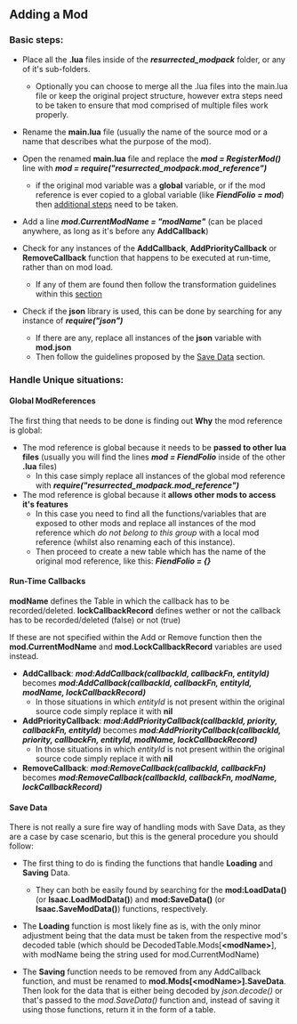 ## Adding a Mod
### Basic steps:

- Place all the **.lua** files inside of the ***resurrected_modpack*** folder, or any of it's sub-folders.

    - Optionally you can choose to merge all the .lua files into the main.lua file or keep the original project structure, however extra steps need to be taken to ensure that mod comprised of multiple files work properly.

- Rename the **main.lua** file (usually the name of the source mod or a name that describes what the purpose of the mod).

- Open the renamed **main.lua** file and replace the ***mod = RegisterMod()*** line with ***mod = require("resurrected_modpack.mod_reference")***

    - if the original mod variable was a **global** variable, or if the mod reference is ever copied to a global variable (like ***FiendFolio = mod***) then [additional steps](#global_mod_reference) need to be taken.

- Add a line ***mod.CurrentModName = "modName"*** (can be placed anywhere, as long as it's before any **AddCallback**)

- Check for any instances of the **AddCallback**, **AddPriorityCallback** or **RemoveCallback** function that happens to be executed at run-time, rather than on mod load.
    - If any of them are found then follow the transformation guidelines within this [section](#runtime_callbacks)

- Check if the **json** library is used, this can be done by searching for any instance of ***require("json")***
    - If there are any, replace all instances of the **json** variable with **mod.json**
    - Then follow the guidelines proposed by the [Save Data](#save_data) section.

### Handle Unique situations:

#### Global ModReferences <a id="global_mod_reference"></a>

The first thing that needs to be done is finding out **Why** the mod reference is global:

- The mod reference is global because it needs to be **passed to other lua files** (usually you will find the lines ***mod = FiendFolio*** inside of the other **.lua** files)
    - In this case simply replace all instances of the global mod reference with ***require("resurrected_modpack.mod_reference")***
- The mod reference is global because it **allows other mods to access it's features**
    - In this case you need to find all the functions/variables that are exposed to other mods and replace all instances of the mod reference which *do not belong to this group* with a local mod reference (whilst also renaming each of this instance).
    - Then proceed to create a new table which has the name of the original mod reference, like this: ***FiendFolio = {}***

#### Run-Time Callbacks <a id="runtime_callbacks"></a>

**modName** defines the Table in which the callback has to be recorded/deleted.
**lockCallbackRecord** defines wether or not the callback has to be recorded/deleted (false) or not (true)

If these are not specified within the Add or Remove function then the **mod.CurrentModName** and **mod.LockCallbackRecord** variables are used instead.

- **AddCallback**: ***mod:AddCallback(callbackId, callbackFn, entityId)*** becomes ***mod:AddCallback(callbackId, callbackFn, entityId, modName, lockCallbackRecord)***
    - In those situations in which *entityId* is not present within the original source code simply replace it with **nil**
- **AddPriorityCallback**: ***mod:AddPriorityCallback(callbackId, priority, callbackFn, entityId)*** becomes ***mod:AddPriorityCallback(callbackId, priority, callbackFn, entityId, modName, lockCallbackRecord)***
    - In those situations in which *entityId* is not present within the original source code simply replace it with **nil**
- **RemoveCallback**: ***mod:RemoveCallback(callbackId, callbackFn)*** becomes ***mod:RemoveCallback(callbackId, callbackFn, modName, lockCallbackRecord)***

#### Save Data <a id="save_data"></a>

There is not really a sure fire way of handling mods with Save Data, as they are a case by case scenario, but this is the general procedure you should follow:

- The first thing to do is finding the functions that handle **Loading** and **Saving** Data.
     - They can both be easily found by searching for the **mod:LoadData()** (or **Isaac.LoadModData()**) and **mod:SaveData()** (or **Isaac.SaveModData()**) functions, respectively.

- The **Loading** function is most likely fine as is, with the only minor adjustment being that the data must be taken from the respective mod's decoded table (which should be DecodedTable.Mods[**\<modName\>**], with modName being the string used for mod.CurrentModName)

- The **Saving** function needs to be removed from any AddCallback function, and must be renamed to **mod.Mods[\<modName\>].SaveData**. Then look for the data that is either being decoded by *json.decode()* or that's passed to the *mod.SaveData()* function  and, instead of saving it using those functions, return it in the form of a table.
